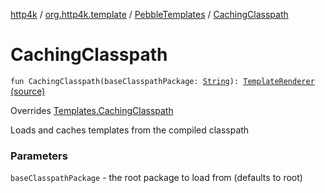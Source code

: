 [http4k](../../index.md) / [org.http4k.template](../index.md) / [PebbleTemplates](index.md) / [CachingClasspath](./-caching-classpath.md)

# CachingClasspath

`fun CachingClasspath(baseClasspathPackage: `[`String`](https://kotlinlang.org/api/latest/jvm/stdlib/kotlin/-string/index.html)`): `[`TemplateRenderer`](../-template-renderer.md) [(source)](https://github.com/http4k/http4k/blob/master/http4k-template-pebble/src/main/kotlin/org/http4k/template/PebbleTemplates.kt#L23)

Overrides [Templates.CachingClasspath](../-templates/-caching-classpath.md)

Loads and caches templates from the compiled classpath

### Parameters

`baseClasspathPackage` - the root package to load from (defaults to root)